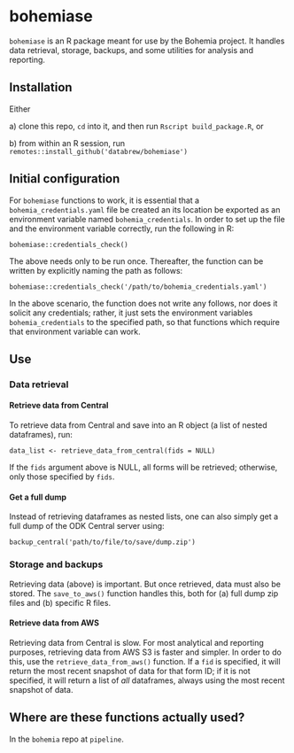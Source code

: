 
# bohemiase

`bohemiase` is an R package meant for use by the Bohemia project. It handles data retrieval, storage, backups, and some utilities for analysis and reporting.


## Installation

Either

a) clone this repo, `cd` into it, and then run `Rscript build_package.R`, or

b) from within an R session, run `remotes::install_github('databrew/bohemiase')`

## Initial configuration

For `bohemiase` functions to work, it is essential that a `bohemia_credentials.yaml` file be created an its location be exported as an environment variable named `bohemia_credentials`. In order to set up the file and the environment variable correctly, run the following in R:

```
bohemiase::credentials_check()
```

The above needs only to be run once. Thereafter, the function can be written by explicitly naming the path as follows:

```
bohemiase::credentials_check('/path/to/bohemia_credentials.yaml')
```

In the above scenario, the function does not write any follows, nor does it solicit any credentials; rather, it just sets the environment variables `bohemia_credentials` to the specified path, so that functions which require that environment variable can work.


## Use

### Data retrieval

#### Retrieve data from Central

To retrieve data from Central and save into an R object (a list of nested dataframes), run:

```
data_list <- retrieve_data_from_central(fids = NULL)
```

If the `fids` argument above is NULL, all forms will be retrieved; otherwise, only those specified by `fids`.

#### Get a full dump

Instead of retrieving dataframes as nested lists, one can also simply get a full dump of the ODK Central server using:

```
backup_central('path/to/file/to/save/dump.zip')
```


### Storage and backups

Retrieving data (above) is important. But once retrieved, data must also be stored. The `save_to_aws()` function handles this, both for (a) full dump zip files and (b) specific R files.


#### Retrieve data from AWS

Retrieving data from Central is slow. For most analytical and reporting purposes, retrieving data from AWS S3 is faster and simpler. In order to do this, use the `retrieve_data_from_aws()` function. If a `fid` is specified, it will return the most recent snapshot of data for that form ID; if it is not specified, it will return a list of _all_ dataframes, always using the most recent snapshot of data.


## Where are these functions actually used?

In the `bohemia` repo at `pipeline`.



